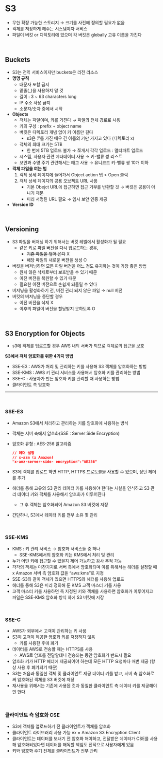 # S3

- 무한 확장 가능한 스토리지 → 크기를 사전에 정의할 필요가 없음
- 객체를 저장하게 해주는 시스템이자 서비스
- 파일이 버킷 or 디렉토리에 있으며 각 버킷은 globally 고유 이름을 가진다

<br>

## Buckets

- S3는 전역 서비스이지만 buckets은 리전 리소스
- **명명 규칙**
    - 대문자 포함 금지
    - 밑줄(_)을 사용하지 말 것
    - 길이 : 3 ~ 63 characters long
    - IP 주소 사용 금지
    - 소문자/숫자 중에서 시작
- **Objects**
    - 객체는 파일이며, 키를 가진다 → 파일의 전체 경로로 사용
    - 키의 구성 : prefix + object name
    - 버킷은 디렉토리 개념 없이 키 이름만 길다
        - s3은 ‘/’를 가진 매우 긴 이름의 키만 가지고 있다 (디렉토리 x)
    - 객체의 최대 크기는 5TB
        - 한 번에 5TB 업로드 불가 → 쪼개서 각각 업로드 : 멀티파트 업로드
    - 시스템, 사용자 관련 메타데이터 사용 → 키-밸류 쌍 리스트
    - 보안과 수명 주기 관련해서는 태그 사용 → 유니코드 키-밸류 쌍 10개 이하
- **객체 파일을 여는 법**
    1. 객체 상세 페이지에 들어가서 Object action 탭 > Open 클릭
    2. 객체 상세 페이지의 공용 오브젝트 URL 사용
        - 기본 Obejct URL에 접근하면 접근 거부를 반환할 것 → 버킷은 공용이 아니기 때문
        - 미리 서명된 URL 필요 → 임시 보안 인증 제공
- **Version ID**

<br>

## Versioning

- S3 파일을 버저닝 하기 위해서는 버킷 레벨에서 활성화가 될 필요
    - 같은 키로 파일 버전을 다시 업로드하는 경우,
        - ~~기존 파일을 덮어 쓴다~~ X
        - 해당 파일의 새로운 버전을 생성 O
- 버킷을 버저닝하면 모든 파일 버전을 어느 정도 유지하는 것이 가장 좋은 방법
    - 원치 않은 삭제로부터 보호받을 수 있기 때문
    - 이전 버전을 복원할 수 있기 때문
    - 필요한 이전 버전으로 손쉽게 되돌릴 수 있다
- 버저닝을 활성화하기 전, 버전 관리 되지 않은 파일 → null 버전
- 버킷의 버저닝을 중단할 경우
    - 이전 버전을 삭제 X
    - 이후의 파일이 버전을 할당받지 못하도록 O

<br>

## S3 Encryption for Objects

- s3에 객체를 업로드할 경우 AWS 내의 서버가 되므로 객체로의 접근을 보호

**S3에서 객체 암호화를 위한 4가지 방법**

- SSE-E3 : AWS가 처리 및 관리하는 키를 사용해 S3 객체를 암호화하는 방법
- SSE-KMS : AWS 키 관리 서비스를 사용해서 암호화 키를 관리하는 방법
- SSE-C : 사용자가 만든 암호화 키를 관리할 때 사용하는 방법
- 클라이언트 측 암호화


---

<br>

### SSE-E3

- Amazon S3에서 처리하고 관리하는 키를 암호화에 사용하는 방식
- 객체는 서버 측에서 암호화(SSE : Server Side Encryption)
- 암호화 유형 : AES-256 알고리즘
    
    ```json
    // 헤더 설정
    // x-azm (x Amazon)
    "x-amz-server-side- encryption":"AE256"
    ```
    
- S3에 객체를 업로드 하면 HTTP, HTTPS 프로토콜을 사용할 수 있으며, 상단 헤더를 추가
- 헤더를 통해 고유의 S3 관리 데이터 키를 사용해야 한다는 사실을 인식하고 S3 관리 데이터 키와 객체를 사용해서 암호화가 이루어진다
    - 그 후 객체는 암호화되어 Amazon S3 버킷에 저장
- 간단하나, S3에서 데이터 키를 전부 소유 및 관리

<br>


### SSE-KMS

- KMS : 키 관리 서비스 → 암호화 서비스들 중 하나
    - SSE-KMS에서의 암호화 키는 KMS에서 처리 및 관리
- 누가 어떤 키에 접근할 수 있을지 제어 가능하고 감사 추적 가능
- 각각의 객체는 마찬가지로 서버 측에서 암호화되며 이를 위해서는 헤더를 설정할 때 x Amazon 서버 측 암호화 값을 “aws:kms”로 지정
- SSE-S3와 같이 객체가 있으면 HTTPS와 헤더를 사용해 업로드
- 헤더를 통해 S3은 미리 정의해 둔 KMS 고객 마스터 키를 사용
- 고객 마스터 키를 사용하면 즉 지정된 키와 객체를 사용하면 암호화가 이루어지고 파일은 SSE-KMS 암호화 방식 하에 S3 버킷에 저장

<br>


### SSE-C

- AWS가 외부에서 고객이 관리하는 키 사용
- S3이 고객이 제공한 암호화 키를 저장하지 않음
    - 키를 사용한 후에 폐기
- 데이터를 AWS로 전송할 때는 HTTPS를 사용
    - AWS로 암호를 전달할테니 전송되는 동안 암호화가 반드시 필요
- 암호화 키가 HTTP 헤더에 제공되어야 하는데 모든 HTTP 요청마다 매번 제공 (항상 사용 후 폐기되기 때문)
- S3는 처음과 동일한 객체 및 클라이언트 제공 데이터 키를 받고, 서버 측 암호화로써 암호화된 객체를 S3 버킷에 저장
- 재사용을 위해서는 기존에 사용된 것과 동일한 클라이언트 측 데이터 키를 제공해야만 한다

<br>


### 클라이언트 측 암호화 CSE

- S3에 객체를 업로드하기 전 클라이언트가 객체를 암호화
- 클라이언트 라이브러리 사용 가능 ex = Amazon S3 Encryption Client
- 클라이언트는 데이터를 보내기 전 암호화 해야하고, 전달받은 데이터가 CSE를 사용해 암호화되었다면 데이터를 해독할 책임도 전적으로 사용자에게 있음
- 키와 암호화 주기 전체를 클라이언트가 전부 관리